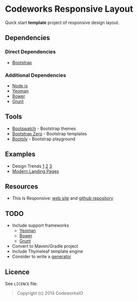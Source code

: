 Codeworks Responsive Layout
===========================

Quick start **template** project of responsive design layout.

Dependencies
------------

### Direct Dependencies

 * [Bootstrap](http://getbootstrap.com/ "Bootstrap")

### Additional Dependencies

 * [Node.js](http://nodejs.org/ "Node.js")
 * [Yeoman](http://yeoman.io/ "Yeoman")
 * [Bower](http://bower.io/ "Bower")
 * [Grunt](http://gruntjs.com/ "Grunt")

Tools
-----

 * [Bootswatch](http://bootswatch.com/ "Bootswatch") - Bootstrap themes
 * [Bootstrap Zero](http://bootstrapzero.com/ "Bootstrap Zero") - Bootstrap templates
 * [Bootply](http://www.bootply.com "Bootply") - Bootstrap playground

Examples
--------

 * Design Trends [1](http://blog.hubspot.com/marketing/web-design-trends-list) [2](http://blog.hubspot.com/marketing/elements-of-modern-web-design-list) [3](https://econsultancy.com/blog/64096-18-pivotal-web-design-trends-for-2014)
 * [Modern Landing Pages](http://spyrestudios.com/47-modern-landing-pages-showcasing-inspirational-web-design/)

Resources
---------

 * This Is Responsive: [web site](http://bradfrostweb.com/blog/web/this-is-responsive/) and [github repository](https://github.com/bradfrost/this-is-responsive)

TODO
----

 * Include support frameworks
    * [Yeoman](http://yeoman.io/)
    * [Bower](http://bower.io/)
    * [Grunt](http://gruntjs.com/)
 * Convert to Maven/Gradle project
 * Include Thymeleaf template engine
 * Consider to write a [generator](http://yeoman.io/generators.html)

Licence
-------

See `LICENCE` file.

> Copyright (c) 2014 CodeworksIO

